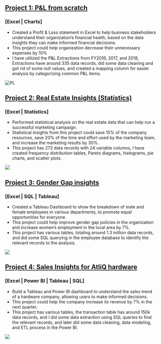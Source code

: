 ## [Project 1: P&L from scratch](https://github.com/Inder-rana/Guided_projects/tree/main/Excel_P%26L)
### [Excel | Charts]
*	Created a Profit & Loss statement in Excel to help business stakeholders understand their organization’s financial health, based on the data insights they can make informed financial decisions.
*	This project could help organization decrease their unnecessary expenses by 10%
*	I have utilized the P&L Extractions from FY2016, 2017, and 2018, Extractions have around 335 data records, did some data cleaning and got rid of some null values, and created a mapping column for easier analysis by categorizing common P&L items.


![PL](/images/image_P&L_small.PNG)

## [Project 2: Real Estate Insights (Statistics)](https://github.com/Inder-rana/Guided_projects/tree/main/Statistics_real_estate)
### [Excel | Statistics]
*	Performed statistical analysis on the real estate data that can help run a successful marketing campaign.
*	Statistical insights from this project could save 15% of the company resources, save 20% of the time and effort used by the marketing team, and increase the marketing results by 30%.
*	This project has 272 data records with 24 variable columns, I have created frequency distribution tables, Pareto diagrams, histograms, pie charts, and scatter plots.


![](/images/image_location_small.PNG)

## [Project 3: Gender Gap insights](https://github.com/Inder-rana/Guided_projects/tree/main/Gender_gap_SQL_Tableau)
### [Excel | SQL | Tableau]

*	Created a Tableau Dashboard to show the breakdown of male and female employees in various departments, to promote equal opportunities for everyone.
*	This project could help improve gender gap policies in the organization and increase women’s employment in the local area by 7%.
*	This project has various tables, totaling around 1.3 million data records, and did some SQL querying in the employee database to identify the relevant records to the analysis. 


![](/images/image_gender_gap_dashboard_small.PNG)


## [Project 4: Sales Insights for AtliQ hardware](https://github.com/Inder-rana/Project_portfolio/tree/main/Sales_insights)
### [Excel | Power BI | Tableau | SQL]  

*	Build a Tableau and Power BI dashboard to understand the sales trend of a hardware company, allowing users to make informed decisions.
*	This project could help the company increase its revenue by 7% in the next quarter.
*	This project has various tables, the transaction table has around 150k data records, and I did some data extraction using SQL queries to find the relevant records, and later did some data cleaning, data modeling, and ETL process in the Power BI.



![](/images/BI_snapshot_small.PNG)


